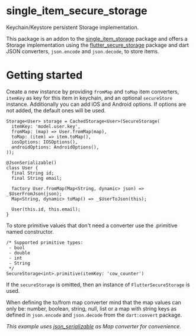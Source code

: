 # single_item_secure_storage

Keychain/Keystore persistent Storage implementation.

This package is an addon to the [single_item_storage] package and offers
a Storage implementation using the [flutter_secure_storage] package and dart 
JSON converters, `json.encode` and `json.decode`, to store items.

[single_item_storage]: https://pub.dev/packages/single_item_storage
[flutter_secure_storage]: https://pub.dev/packages/flutter_secure_storage

# Getting started

Create a new instance by providing `fromMap` and `toMap` item 
converters, `itemKey` as key for this item in keychain,
and an optional `secureStore` instance. Additionally you can add iOS and Android options.
If options are not added, the default ones will be used.  

    Storage<User> storage = CachedStorage<User>(SecureStorage(
      itemKey: 'model.user.key',
      fromMap: (map) => User.fromMap(map),
      toMap: (item) => item.toMap(),
      iosOptions: IOSOptions(), 
      androidOptions: AndroidOptions(),
    ));

    @JsonSerializable()
    class User {
      final String id;
      final String email;
    
      factory User.fromMap(Map<String, dynamic> json) => _$UserFromJson(json);
      Map<String, dynamic> toMap() => _$UserToJson(this);
    
      User(this.id, this.email);
    }

To store primitive values that don't need a converter use the .primitive named constructor.

    /* Supported primitive types: 
     - bool
     - double
     - int
     - String
     */
    SecureStorage<int>.primitive(itemKey: 'cow_counter')

If the `secureStorage` is omitted, then an instance of `FlutterSecureStorage` is used.

When defining the to/from map converter mind that the map values can only be: 
number, boolean, string, null, list or a map with string keys as defined in 
`json.encode` and `json.decode` from the `dart:convert` package.

_This example uses [json_serializable] as Map converter for convenience._

[json_serializable]: https://pub.dev/packages/json_serializable
